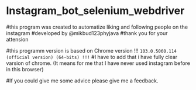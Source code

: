 # Instagram_bot_selenium_webdriver

#this program was created to automatize liking and following people on the instagram
#developed by @mikbud123phyjava
#thank you for your attension

#this programm version is based on Chrome version !!! `103.0.5060.114 (official version) (64-bits) !!!`
#I have to add that i have fully clear varsion of chrome. (It means for me that I have never used instagram before in this browser)

#If you could give me some advice please give me a feedback.
